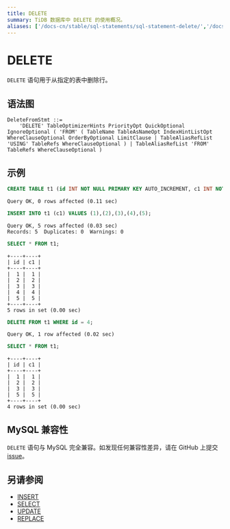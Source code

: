 ```yaml
---
title: DELETE
summary: TiDB 数据库中 DELETE 的使用概况。
aliases: ['/docs-cn/stable/sql-statements/sql-statement-delete/','/docs-cn/v4.0/sql-statements/sql-statement-delete/','/docs-cn/stable/reference/sql/statements/delete/']
---
```


# DELETE

`DELETE` 语句用于从指定的表中删除行。

## 语法图

```ebnf+diagram
DeleteFromStmt ::=
    'DELETE' TableOptimizerHints PriorityOpt QuickOptional IgnoreOptional ( 'FROM' ( TableName TableAsNameOpt IndexHintListOpt WhereClauseOptional OrderByOptional LimitClause | TableAliasRefList 'USING' TableRefs WhereClauseOptional ) | TableAliasRefList 'FROM' TableRefs WhereClauseOptional )
```

## 示例


```sql
CREATE TABLE t1 (id INT NOT NULL PRIMARY KEY AUTO_INCREMENT, c1 INT NOT NULL);
```

```
Query OK, 0 rows affected (0.11 sec)
```


```sql
INSERT INTO t1 (c1) VALUES (1),(2),(3),(4),(5);
```

```
Query OK, 5 rows affected (0.03 sec)
Records: 5  Duplicates: 0  Warnings: 0
```


```sql
SELECT * FROM t1;
```

```
+----+----+
| id | c1 |
+----+----+
|  1 |  1 |
|  2 |  2 |
|  3 |  3 |
|  4 |  4 |
|  5 |  5 |
+----+----+
5 rows in set (0.00 sec)
```


```sql
DELETE FROM t1 WHERE id = 4;
```

```
Query OK, 1 row affected (0.02 sec)
```


```sql
SELECT * FROM t1;
```

```
+----+----+
| id | c1 |
+----+----+
|  1 |  1 |
|  2 |  2 |
|  3 |  3 |
|  5 |  5 |
+----+----+
4 rows in set (0.00 sec)
```

## MySQL 兼容性

`DELETE` 语句与 MySQL 完全兼容。如发现任何兼容性差异，请在 GitHub 上提交 [issue](https://github.com/pingcap/tidb/issues/new/choose)。

## 另请参阅

* [INSERT](/sql-statements/sql-statement-insert.md)
* [SELECT](/sql-statements/sql-statement-select.md)
* [UPDATE](/sql-statements/sql-statement-update.md)
* [REPLACE](/sql-statements/sql-statement-replace.md)
